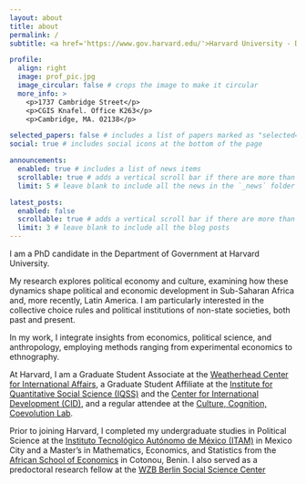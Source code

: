 ```yaml
---
layout: about
title: about
permalink: /
subtitle: <a href='https://www.gov.harvard.edu/'>Harvard University - Department of Government</a>.

profile:
  align: right
  image: prof_pic.jpg
  image_circular: false # crops the image to make it circular
  more_info: >
    <p>1737 Cambridge Street</p>
    <p>CGIS Knafel. Office K263</p>
    <p>Cambridge, MA. 02138</p>

selected_papers: false # includes a list of papers marked as "selected={true}"
social: true # includes social icons at the bottom of the page

announcements:
  enabled: true # includes a list of news items
  scrollable: true # adds a vertical scroll bar if there are more than 3 news items
  limit: 5 # leave blank to include all the news in the `_news` folder

latest_posts:
  enabled: false
  scrollable: true # adds a vertical scroll bar if there are more than 3 new posts items
  limit: 3 # leave blank to include all the blog posts
---
```


I am a PhD candidate in the Department of Government at Harvard University.

My research explores political economy and culture, examining how these dynamics shape political and economic development in Sub-Saharan Africa and, more recently, Latin America. I am particularly interested in the collective choice rules and political institutions of non-state societies, both past and present.

In my work, I integrate insights from economics, political science, and anthropology, employing methods ranging from experimental economics to ethnography.

At Harvard, I am a Graduate Student Associate at the [Weatherhead Center for International Affairs](https://www.wcfia.harvard.edu/), a Graduate Student Affiliate at the [Institute for Quantitative Social Science (IQSS)](https://www.iq.harvard.edu/) and the [Center for International Development (CID)](https://www.hks.harvard.edu/centers/cid), and a regular attendee at the [Culture, Cognition, Coevolution Lab](https://coevolution.fas.harvard.edu/).

Prior to joining Harvard, I completed my undergraduate studies in Political Science at the [Instituto Tecnológico Autónomo de México (ITAM)](https://www.itam.mx/) in Mexico City and a Master’s in Mathematics, Economics, and Statistics from the [African School of Economics](https://africanschoolofeconomics.com/) in Cotonou, Benin. I also served as a predoctoral research fellow at the [WZB Berlin Social Science Center](https://www.wzb.eu/en/research/political-economy-of-development/institutions-and-political-inequality)


